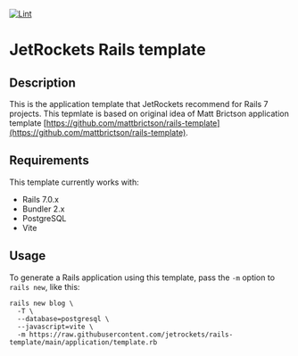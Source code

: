 [![Lint](https://github.com/jetrockets/rails-template/actions/workflows/lint.yml/badge.svg)](https://github.com/jetrockets/rails-template/actions/workflows/lint.yml)
# JetRockets Rails template

## Description

This is the application template that JetRockets recommend for Rails 7 projects. This tepmlate is based on original idea of
Matt Brictson application template [https://github.com/mattbrictson/rails-template](https://github.com/mattbrictson/rails-template).


## Requirements

This template currently works with:
* Rails 7.0.x
* Bundler 2.x
* PostgreSQL
* Vite

## Usage


To generate a Rails application using this template, pass the `-m` option to `rails new`, like this:

```
rails new blog \
  -T \
  --database=postgresql \
  --javascript=vite \
  -m https://raw.githubusercontent.com/jetrockets/rails-template/main/application/template.rb
```
